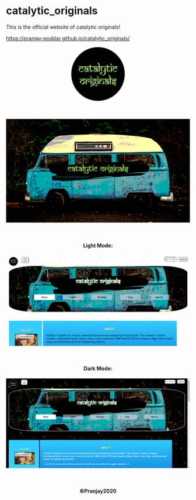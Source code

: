 # catalytic_originals
This is the official website of catalytic originals!

https://pranjay-poddar.github.io/catalytic_originals/
<p align="center">
  <img src="cato.png" width="150" title="hover text">
  </p >
  <br>
  <p align="center">
  <img src="./images/CATALYTIC ORIGINALS COVER PAGE.png" width="600" alt="accessibility text">
  </p>
  <br>
  <h4 align="center">Light Mode:</h4>
  <p align="center">
  <img src="./images/website-screenshot.PNG" width="600" title="hover text">
  </p>
  <br>
  <h4 align="center">Dark Mode:</h4>
  <p align="center">
  <img src="./images/website-screenshot2.png" width="600" title="hover text">
  </p>
  <br>
  <h4 align="center">
   ©Pranjay2020
  </h4>

